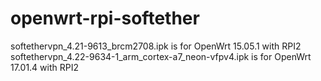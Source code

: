 # openwrt-rpi-softether
softethervpn_4.21-9613_brcm2708.ipk                   is for OpenWrt 15.05.1 with RPI2
<br>
softethervpn_4.22-9634-1_arm_cortex-a7_neon-vfpv4.ipk is for OpenWrt 17.01.4 with RPI2
